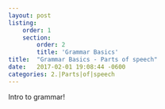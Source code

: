```yaml
---
layout: post
listing:
    order: 1
    section: 
        order: 2
        title: 'Grammar Basics'
title:  "Grammar Basics - Parts of speech"
date:   2017-02-01 19:08:44 -0600
categories: 2.|Parts|of|speech
---
```


Intro to grammar!

